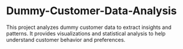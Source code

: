 # Dummy-Customer-Data-Analysis
This project analyzes dummy customer data to extract insights and patterns. It provides visualizations and statistical analysis to help understand customer behavior and preferences. 

